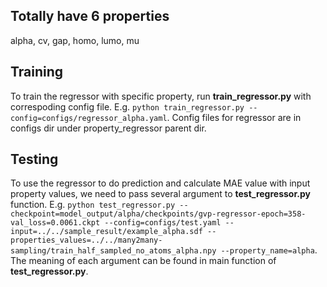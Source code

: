 ## Totally have 6 properties
alpha, cv, gap, homo, lumo, mu

## Training
To train the regressor with specific property, run **train_regressor.py** with correspoding config file.
E.g. `python train_regressor.py --config=configs/regressor_alpha.yaml`. Config files for regressor are in configs dir under property_regressor parent dir.

## Testing 
To use the regressor to do prediction and calculate MAE value with input property values, we need to pass several argument to  **test_regressor.py** function. E.g. 
`python test_regressor.py --checkpoint=model_output/alpha/checkpoints/gvp-regressor-epoch=358-val_loss=0.0061.ckpt --config=configs/test.yaml --input=../../sample_result/example_alpha.sdf --properties_values=../../many2many-sampling/train_half_sampled_no_atoms_alpha.npy --property_name=alpha`.
The meaning of each argument can be found in main function of **test_regressor.py**. 